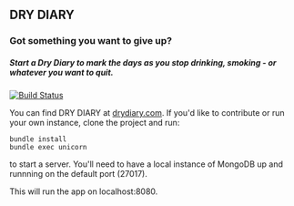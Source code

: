 ## DRY DIARY
### Got something you want to give up?
##### Start a Dry Diary to mark the days as you stop drinking, smoking - or whatever you want to quit.

[![Build Status](https://travis-ci.org/rsslldnphy/drydiary.com.png?branch=master)](https://travis-ci.org/rsslldnphy/drydiary.com)

You can find DRY DIARY at [drydiary.com](http://drydiary.com). If you'd like to contribute or run your own instance, clone the project and run:

    bundle install
    bundle exec unicorn
    
to start a server. You'll need to have a local instance of MongoDB up and runnning on the default port (27017).

This will run the app on localhost:8080.

